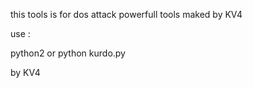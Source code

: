 this tools is for dos attack
powerfull tools maked by KV4


use :

python2 or python  kurdo.py <url>



by KV4  
